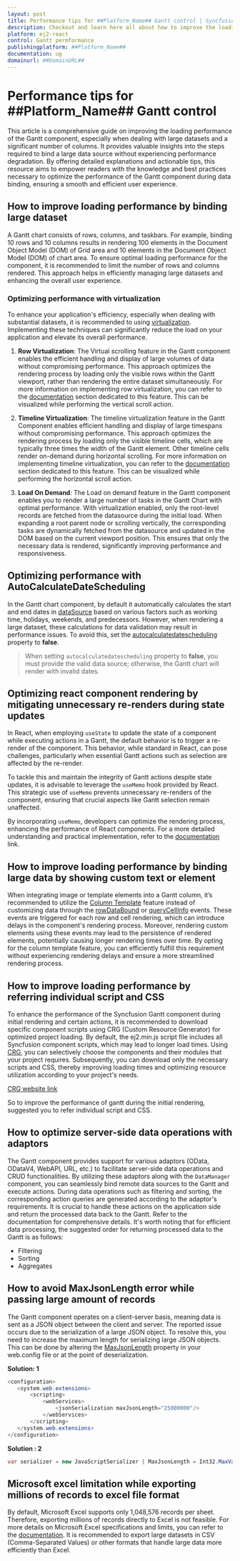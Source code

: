 ```yaml
---
layout: post
title: Performance tips for ##Platform_Name## Gantt control | Syncfusion
description: Checkout and learn here all about how to improve the loading performance of ##Platform_Name## Gantt control of Syncfusion Essential JS 2 and more.
platform: ej2-react
control: Gantt permformance
publishingplatform: ##Platform_Name##
documentation: ug
domainurl: ##DomainURL##
---
```


# Performance tips for ##Platform_Name## Gantt control

This article is a comprehensive guide on improving the loading performance of the Gantt component, especially when dealing with large datasets and a significant number of columns. It provides valuable insights into the steps required to bind a large data source without experiencing performance degradation. By offering detailed explanations and actionable tips, this resource aims to empower readers with the knowledge and best practices necessary to optimize the performance of the Gantt component during data binding, ensuring a smooth and efficient user experience.

## How to improve loading performance by binding large dataset

A Gantt chart consists of rows, columns, and taskbars. For example, binding 10 rows and 10 columns results in rendering 100 elements in the Document Object Model (DOM) of Grid area and 10 elements in the Document Object Model (DOM) of chart area. To ensure optimal loading performance for the component, it is recommended to limit the number of rows and columns rendered. This approach helps in efficiently managing large datasets and enhancing the overall user experience.

### Optimizing performance with virtualization

To enhance your application's efficiency, especially when dealing with substantial datasets, it is recommended to using [virtualization](https://ej2.syncfusion.com/react/documentation/gantt/virtual-scroll). Implementing these techniques can significantly reduce the load on your application and elevate its overall performance.

1.  **Row Virtualization**: The Virtual scrolling feature in the Gantt component enables the efficient handling and display of large volumes of data without compromising performance. This approach optimizes the rendering process by loading only the visible rows within the Gantt viewport, rather than rendering the entire dataset simultaneously. For more information on implementing row virtualization, you can refer to the [documentation](https://ej2.syncfusion.com/react/documentation/gantt/virtual-scroll#row-virtualization) section dedicated to this feature. This can be visualized while performing the vertical scroll action.

2. **Timeline Virtualization**: The timeline virtualization feature in the Gantt Component enables efficient handling and display of large timespans without compromising performance. This approach optimizes the rendering process by loading only the visible timeline cells, which are typically three times the width of the Gantt element. Other timeline cells render on-demand during horizontal scrolling. For more information on implementing timeline virtualization, you can refer to the [documentation](https://ej2.syncfusion.com/react/documentation/gantt/virtual-scroll#timeline-virtualization) section dedicated to this feature. This can be visualized while performing the horizontal scroll action.

3. **Load On Demand**: The Load on demand feature in the Gantt component enables you to render a large number of tasks in the Gantt Chart with optimal performance. With virtualization enabled, only the root-level records are fetched from the datasource during the initial load. When expanding a root parent node or scrolling vertically, the corresponding tasks are dynamically fetched from the datasource and updated in the DOM based on the current viewport position. This ensures that only the necessary data is rendered, significantly improving performance and responsiveness.

## Optimizing performance with AutoCalculateDateScheduling

In the Gantt chart component, by default it automatically calculates the start and end dates in [dataSource](https://ej2.syncfusion.com/react/documentation/api/gantt/#datasource) based on various factors such as working time, holidays, weekends, and predecessors. However, when rendering a large dataset, these calculations for data validation may result in performance issues. To avoid this, set the [autocalculatedatescheduling](https://ej2.syncfusion.com/react/documentation/api/gantt/#autocalculatedatescheduling) property to **false**. 

>When setting `autocalculatedatescheduling` property to **false**, you must provide the valid data source; otherwise, the Gantt chart will render with invalid dates.

## Optimizing react component rendering by mitigating unnecessary re-renders during state updates

In React, when employing `useState` to update the state of a component while executing actions in a Gantt, the default behavior is to trigger a re-render of the component. This behavior, while standard in React, can pose challenges, particularly when essential Gantt actions such as selection are affected by the re-render.

To tackle this and maintain the integrity of Gantt actions despite state updates, it is advisable to leverage the `useMemo` hook provided by React. This strategic use of `useMemo` prevents unnecessary re-renders of the component, ensuring that crucial aspects like Gantt selection remain unaffected.

By incorporating `useMemo`, developers can optimize the rendering process, enhancing the performance of React components. For a more detailed understanding and practical implementation, refer to the [documentation](https://www.syncfusion.com/blogs/post/react-usecallback-vs-usememo-hooks.aspx) link.


## How to improve loading performance by binding large data by showing custom text or element

When integrating image or template elements into a Gantt column, it’s recommended to utilize the [Column Template](https://ej2.syncfusion.com/react/documentation/gantt/columns/column-template) feature instead of customizing data through the [rowDataBound](https://ej2.syncfusion.com/react/documentation/api/gantt/#rowdatabound) or [queryCellInfo](https://ej2.syncfusion.com/react/documentation/api/gantt/#querycellinfo) events. These events are triggered for each row and cell rendering, which can introduce delays in the component's rendering process. Moreover, rendering custom elements using these events may lead to the persistence of rendered elements, potentially causing longer rendering times over time. By opting for the column template feature, you can efficiently fulfill this requirement without experiencing rendering delays and ensure a more streamlined rendering process.

## How to improve loading performance by referring individual script and CSS

To enhance the performance of the Syncfusion Gantt component during initial rendering and certain actions, it is recommended to download specific component scripts using CRG (Custom Resource Generator) for optimized project loading. By default, the ej2.min.js script file includes all Syncfusion component scripts, which may lead to longer load times. Using [CRG](https://ej2.syncfusion.com/aspnetmvc/documentation/common/custom-resource-generator), you can selectively choose the components and their modules that your project requires. Subsequently, you can download only the necessary scripts and CSS, thereby improving loading times and optimizing resource utilization according to your project's needs.

[CRG website link](https://crg.syncfusion.com/) 

So to improve the performance of gantt during the initial rendering, suggested you to refer individual script and CSS.

## How to optimize server-side data operations with adaptors

The Gantt component provides support for various adaptors (OData, ODataV4, WebAPI, URL, etc.) to facilitate server-side data operations and CRUD functionalities. By utilizing these adaptors along with the `DataManager` component, you can seamlessly bind remote data sources to the Gantt and execute actions. During data operations such as filtering and sorting, the corresponding action queries are generated according to the adaptor's requirements. It is crucial to handle these actions on the application side and return the processed data back to the Gantt. Refer to the documentation for comprehensive details. It's worth noting that for efficient data processing, the suggested order for returning processed data to the Gantt is as follows:
* Filtering
* Sorting
* Aggregates

## How to avoid MaxJsonLength error while passing large amount of records

The Gantt component operates on a client-server basis, meaning data is sent as a JSON object between the client and server. The reported issue occurs due to the serialization of a large JSON object. To resolve this, you need to increase the maximum length for serializing large JSON objects. This can be done by altering the [MaxJsonLength](https://social.msdn.microsoft.com/Forums/en-US/ab1a5864-46e2-4c57-9511-dc3f60cc314a/how-to-increase-maxjsonlength-for-json-post-in-mvc3?forum=aspmv) property in your web.config file or at the point of deserialization.

**Solution: 1**

```csharp
<configuration> 
   <system.web.extensions>
       <scripting>
           <webServices>
               <jsonSerialization maxJsonLength="25000000"/>
           </webServices>
       </scripting>
   </system.web.extensions>
</configuration> 
```

**Solution : 2**
```csharp
var serializer = new JavaScriptSerializer { MaxJsonLength = Int32.MaxValue };
```
## Microsoft excel limitation while exporting millions of records to excel file format

By default, Microsoft Excel supports only 1,048,576 records per sheet. Therefore, exporting millions of records directly to Excel is not feasible. For more details on Microsoft Excel specifications and limits, you can refer to the [documentation](https://support.microsoft.com/en-gb/office/excel-specifications-and-limits-1672b34d-7043-467e-8e27-269d656771c3). It is recommended to export large datasets in CSV (Comma-Separated Values) or other formats that handle large data more efficiently than Excel.